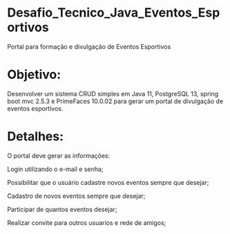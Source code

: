 # Desafio_Tecnico_Java_Eventos_Esportivos
Portal para formação e divulgação de Eventos Esportivos

# Objetivo:
Desenvolver um sistema CRUD simples em Java 11, PostgreSQL 13, spring boot mvc 2.5.3 e PrimeFaces 10.0.02 para gerar um portal de divulgação de eventos esportivos.

# Detalhes:
O portal deve gerar as informações:

Login utilizando o e-mail e senha;

Possibilitar que o usuário cadastre novos eventos sempre que desejar;

Cadastro de novos eventos sempre que desejar;

Participar de quantos eventos desejar;

Realizar convite para outros usuarios e rede de amigos;
